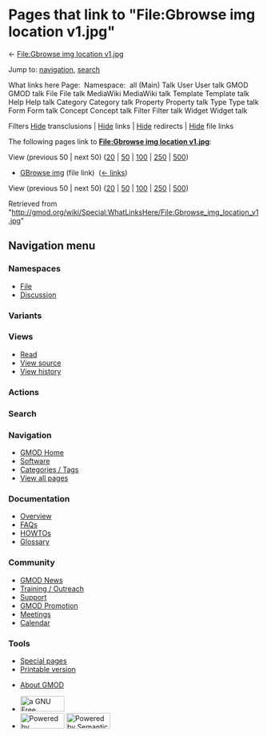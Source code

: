 <div id="mw-page-base" class="noprint">

</div>

<div id="mw-head-base" class="noprint">

</div>

<div id="content" class="mw-body" role="main">

<span id="top"></span>

<div id="mw-js-message" style="display:none;">

</div>



# <span dir="auto">Pages that link to "File:Gbrowse img location v1.jpg"</span>

<div id="bodyContent">

<div id="contentSub">

← [File:Gbrowse img location
v1.jpg](/wiki/File:Gbrowse_img_location_v1.jpg "File:Gbrowse img location v1.jpg")

</div>

<div id="jump-to-nav" class="mw-jump">

Jump to: [navigation](#mw-navigation), [search](#p-search)

</div>

<div id="mw-content-text">

What links here Page:  Namespace:  all (Main) Talk User User talk GMOD
GMOD talk File File talk MediaWiki MediaWiki talk Template Template talk
Help Help talk Category Category talk Property Property talk Type Type
talk Form Form talk Concept Concept talk Filter Filter talk Widget
Widget talk

Filters
[Hide](/mediawiki/index.php?title=Special:WhatLinksHere/File:Gbrowse_img_location_v1.jpg&hidetrans=1 "Special:WhatLinksHere/File:Gbrowse img location v1.jpg")
transclusions \|
[Hide](/mediawiki/index.php?title=Special:WhatLinksHere/File:Gbrowse_img_location_v1.jpg&hidelinks=1 "Special:WhatLinksHere/File:Gbrowse img location v1.jpg")
links \|
[Hide](/mediawiki/index.php?title=Special:WhatLinksHere/File:Gbrowse_img_location_v1.jpg&hideredirs=1 "Special:WhatLinksHere/File:Gbrowse img location v1.jpg")
redirects \|
[Hide](/mediawiki/index.php?title=Special:WhatLinksHere/File:Gbrowse_img_location_v1.jpg&hideimages=1 "Special:WhatLinksHere/File:Gbrowse img location v1.jpg")
file links

The following pages link to **[File:Gbrowse img location
v1.jpg](/wiki/File:Gbrowse_img_location_v1.jpg "File:Gbrowse img location v1.jpg")**:

View (previous 50 \| next 50)
([20](/mediawiki/index.php?title=Special:WhatLinksHere/File:Gbrowse_img_location_v1.jpg&limit=20 "Special:WhatLinksHere/File:Gbrowse img location v1.jpg")
\|
[50](/mediawiki/index.php?title=Special:WhatLinksHere/File:Gbrowse_img_location_v1.jpg&limit=50 "Special:WhatLinksHere/File:Gbrowse img location v1.jpg")
\|
[100](/mediawiki/index.php?title=Special:WhatLinksHere/File:Gbrowse_img_location_v1.jpg&limit=100 "Special:WhatLinksHere/File:Gbrowse img location v1.jpg")
\|
[250](/mediawiki/index.php?title=Special:WhatLinksHere/File:Gbrowse_img_location_v1.jpg&limit=250 "Special:WhatLinksHere/File:Gbrowse img location v1.jpg")
\|
[500](/mediawiki/index.php?title=Special:WhatLinksHere/File:Gbrowse_img_location_v1.jpg&limit=500 "Special:WhatLinksHere/File:Gbrowse img location v1.jpg"))

- [GBrowse img](/wiki/GBrowse_img "GBrowse img") (file link) ‎
  <span class="mw-whatlinkshere-tools">([←
  links](/mediawiki/index.php?title=Special:WhatLinksHere&target=GBrowse+img "Special:WhatLinksHere"))</span>

View (previous 50 \| next 50)
([20](/mediawiki/index.php?title=Special:WhatLinksHere/File:Gbrowse_img_location_v1.jpg&limit=20 "Special:WhatLinksHere/File:Gbrowse img location v1.jpg")
\|
[50](/mediawiki/index.php?title=Special:WhatLinksHere/File:Gbrowse_img_location_v1.jpg&limit=50 "Special:WhatLinksHere/File:Gbrowse img location v1.jpg")
\|
[100](/mediawiki/index.php?title=Special:WhatLinksHere/File:Gbrowse_img_location_v1.jpg&limit=100 "Special:WhatLinksHere/File:Gbrowse img location v1.jpg")
\|
[250](/mediawiki/index.php?title=Special:WhatLinksHere/File:Gbrowse_img_location_v1.jpg&limit=250 "Special:WhatLinksHere/File:Gbrowse img location v1.jpg")
\|
[500](/mediawiki/index.php?title=Special:WhatLinksHere/File:Gbrowse_img_location_v1.jpg&limit=500 "Special:WhatLinksHere/File:Gbrowse img location v1.jpg"))

</div>

<div class="printfooter">

Retrieved from
"<http://gmod.org/wiki/Special:WhatLinksHere/File:Gbrowse_img_location_v1.jpg>"

</div>

<div id="catlinks" class="catlinks catlinks-allhidden">

</div>

<div class="visualClear">

</div>

</div>

</div>

<div id="mw-navigation">

## Navigation menu

<div id="mw-head">



<div id="left-navigation">

<div id="p-namespaces" class="vectorTabs" role="navigation"
aria-labelledby="p-namespaces-label">

### Namespaces

- <span id="ca-nstab-image"><a href="/wiki/File:Gbrowse_img_location_v1.jpg" accesskey="c"
  title="View the file page [c]">File</a></span>
- <span id="ca-talk"><a
  href="/mediawiki/index.php?title=File_talk:Gbrowse_img_location_v1.jpg&amp;action=edit&amp;redlink=1"
  accesskey="t"
  title="Discussion about the content page [t]">Discussion</a></span>

</div>

<div id="p-variants" class="vectorMenu emptyPortlet" role="navigation"
aria-labelledby="p-variants-label">

### 

### Variants[](#)

<div class="menu">

</div>

</div>

</div>

<div id="right-navigation">

<div id="p-views" class="vectorTabs" role="navigation"
aria-labelledby="p-views-label">

### Views

- <span id="ca-view">[Read](/wiki/File:Gbrowse_img_location_v1.jpg)</span>
- <span id="ca-viewsource"><a
  href="/mediawiki/index.php?title=File:Gbrowse_img_location_v1.jpg&amp;action=edit"
  accesskey="e" title="This page is protected.
  You can view its source [e]">View source</a></span>
- <span id="ca-history"><a
  href="/mediawiki/index.php?title=File:Gbrowse_img_location_v1.jpg&amp;action=history"
  accesskey="h" title="Past revisions of this page [h]">View history</a></span>

</div>

<div id="p-cactions" class="vectorMenu emptyPortlet" role="navigation"
aria-labelledby="p-cactions-label">

### Actions[](#)

<div class="menu">

</div>

</div>

<div id="p-search" role="search">

### Search

<div id="simpleSearch">

</div>

</div>

</div>

</div>

<div id="mw-panel">

<div id="p-logo" role="banner">

<a href="/wiki/Main_Page"
style="background-image: url(http://gmod.org/images/GMOD-cogs.png);"
title="Visit the main page"></a>

</div>

<div id="p-Navigation" class="portal" role="navigation"
aria-labelledby="p-Navigation-label">

### Navigation

<div class="body">

- <span id="n-GMOD-Home">[GMOD Home](/wiki/Main_Page)</span>
- <span id="n-Software">[Software](/wiki/GMOD_Components)</span>
- <span id="n-Categories-.2F-Tags">[Categories /
  Tags](/wiki/Categories)</span>
- <span id="n-View-all-pages">[View all
  pages](/wiki/Special:AllPages)</span>

</div>

</div>

<div id="p-Documentation" class="portal" role="navigation"
aria-labelledby="p-Documentation-label">

### Documentation

<div class="body">

- <span id="n-Overview">[Overview](/wiki/Overview)</span>
- <span id="n-FAQs">[FAQs](/wiki/Category:FAQ)</span>
- <span id="n-HOWTOs">[HOWTOs](/wiki/Category:HOWTO)</span>
- <span id="n-Glossary">[Glossary](/wiki/Glossary)</span>

</div>

</div>

<div id="p-Community" class="portal" role="navigation"
aria-labelledby="p-Community-label">

### Community

<div class="body">

- <span id="n-GMOD-News">[GMOD News](/wiki/GMOD_News)</span>
- <span id="n-Training-.2F-Outreach">[Training /
  Outreach](/wiki/Training_and_Outreach)</span>
- <span id="n-Support">[Support](/wiki/Support)</span>
- <span id="n-GMOD-Promotion">[GMOD
  Promotion](/wiki/GMOD_Promotion)</span>
- <span id="n-Meetings">[Meetings](/wiki/Meetings)</span>
- <span id="n-Calendar">[Calendar](/wiki/Calendar)</span>

</div>

</div>

<div id="p-tb" class="portal" role="navigation"
aria-labelledby="p-tb-label">

### Tools

<div class="body">

- <span id="t-specialpages"><a href="/wiki/Special:SpecialPages" accesskey="q"
  title="A list of all special pages [q]">Special pages</a></span>
- <span id="t-print"><a
  href="/mediawiki/index.php?title=Special:WhatLinksHere/File:Gbrowse_img_location_v1.jpg&amp;printable=yes"
  rel="alternate" accesskey="p"
  title="Printable version of this page [p]">Printable version</a></span>

</div>

</div>

</div>

</div>

<div id="footer" role="contentinfo">

- <span id="footer-places-about">[About
  GMOD](/wiki/GMOD:About "GMOD:About")</span>

<!-- -->

- <span id="footer-copyrightico">[<img src="http://www.gnu.org/graphics/gfdl-logo-small.png" width="88"
  height="31" alt="a GNU Free Documentation License" />](http://www.gnu.org/licenses/fdl-1.3.html)</span>
- <span id="footer-poweredbyico">[<img src="/mediawiki/skins/common/images/poweredby_mediawiki_88x31.png"
  width="88" height="31" alt="Powered by MediaWiki" />](//www.mediawiki.org/)
  [<img
  src="/mediawiki/extensions/SemanticMediaWiki/includes/../resources/images/smw_button.png"
  width="88" height="31" alt="Powered by Semantic MediaWiki" />](https://www.semantic-mediawiki.org/wiki/Semantic_MediaWiki)</span>

<div style="clear:both">

</div>

</div>

